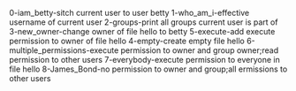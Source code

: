 0-iam_betty-sitch current user to user betty
1-who_am_i-effective username of current user
2-groups-print all groups current user is part of
3-new_owner-change owner of file hello to betty
5-execute-add execute permission to owner of file hello
4-empty-create empty file hello
6-multiple_permissions-execute permission to owner and group owner;read permission to other users
7-everybody-execute permission to everyone in file hello
8-James_Bond-no permission to owner and group;all ermissions to other users
